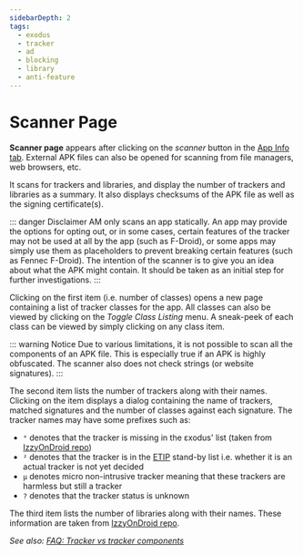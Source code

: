 ```yaml
---
sidebarDepth: 2
tags:
  - exodus
  - tracker
  - ad
  - blocking
  - library
  - anti-feature
---
```

# Scanner Page
**Scanner page** appears after clicking on the _scanner_ button in the [App Info tab][app_info]. External APK files can also be opened for scanning from file managers, web browsers, etc.

It scans for trackers and libraries, and display the number of trackers and libraries as a summary. It also displays checksums of the APK file as well as the signing certificate(s).

::: danger Disclaimer
AM only scans an app statically. An app may provide the options for opting out, or in some cases, certain features of the tracker may not be used at all by the app (such as F-Droid), or some apps may simply use them as placeholders to prevent breaking certain features (such as Fennec F-Droid). The intention of the scanner is to give you an idea about what the APK might contain. It should be taken as an initial step for further investigations.
:::

Clicking on the first item (i.e. number of classes) opens a new page containing a list of tracker classes for the app. All classes can also be viewed by clicking on the _Toggle Class Listing_ menu. A sneak-peek of each class can be viewed by simply clicking on any class item.

::: warning Notice
Due to various limitations, it is not possible to scan all the components of an APK file. This is especially true if an APK is highly obfuscated. The scanner also does not check strings (or website signatures).
:::

The second item lists the number of trackers along with their names. Clicking on the item displays a dialog containing the name of trackers, matched signatures and the number of classes against each signature. The tracker names may have some prefixes such as:
- `°` denotes that the tracker is missing in the εxodus' list (taken from [IzzyOnDroid repo][izzy])
- `²` denotes that the tracker is in the [ETIP][etip] stand-by list i.e. whether it is an actual tracker is not yet decided
- `µ` denotes micro non-intrusive tracker meaning that these trackers are harmless but still a tracker
- `?` denotes that the tracker status is unknown

The third item lists the number of libraries along with their names. These information are taken from [IzzyOnDroid repo][izzy].

_See also: [FAQ: Tracker vs tracker components][t_vs_tc]_

[app_info]: ./app-details-page.md#app-info-tab
[etip]: https://etip.exodus-privacy.eu.org
[t_vs_tc]: ../faq/app-components.md#tracker-classes-versus-tracker-components
[izzy]: https://gitlab.com/IzzyOnDroid/repo
